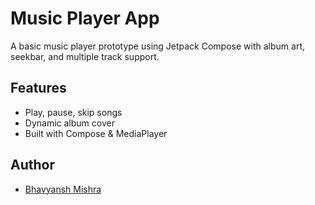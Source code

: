# Music Player App

A basic music player prototype using Jetpack Compose with album art, seekbar, and multiple track support.

## Features
- Play, pause, skip songs
- Dynamic album cover
- Built with Compose & MediaPlayer

## Author
- [Bhavyansh Mishra](https://github.com/BHAVYANSH-MISHRA)
